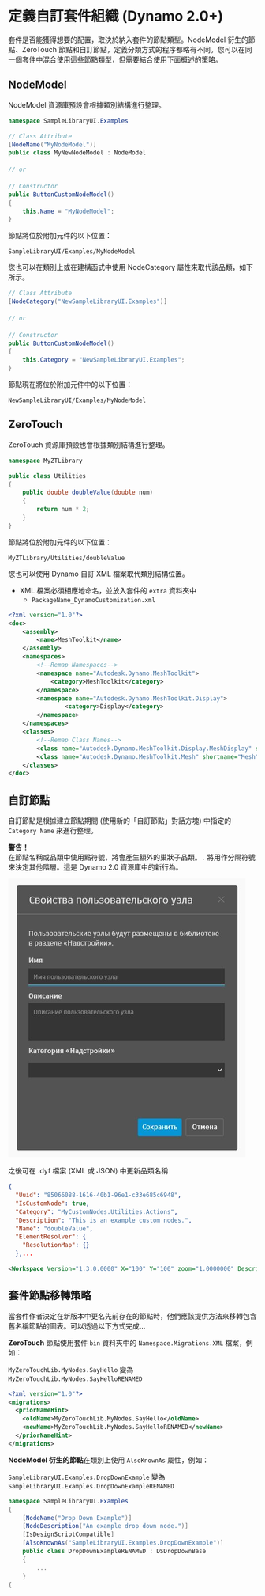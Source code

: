 # 定義自訂套件組織 (Dynamo 2.0+) 

套件是否能獲得想要的配置，取決於納入套件的節點類型。NodeModel 衍生的節點、ZeroTouch 節點和自訂節點，定義分類方式的程序都略有不同。您可以在同一個套件中混合使用這些節點類型，但需要結合使用下面概述的策略。

## NodeModel
NodeModel 資源庫預設會根據類別結構進行整理。
```C#
namespace SampleLibraryUI.Examples
```
```C#
// Class Attribute
[NodeName("MyNodeModel")]
public class MyNewNodeModel : NodeModel

// or

// Constructor
public ButtonCustomNodeModel()
{
    this.Name = "MyNodeModel";
}

```
節點將位於附加元件的以下位置：
```
SampleLibraryUI/Examples/MyNodeModel
```

您也可以在類別上或在建構函式中使用 NodeCategory 屬性來取代該品類，如下所示。
```C#
// Class Attribute
[NodeCategory("NewSampleLibraryUI.Examples")]

// or

// Constructor
public ButtonCustomNodeModel()
{
    this.Category = "NewSampleLibraryUI.Examples";
}
```

節點現在將位於附加元件中的以下位置：
```
NewSampleLibraryUI/Examples/MyNodeModel
```

## ZeroTouch

ZeroTouch 資源庫預設也會根據類別結構進行整理。

```C#
namespace MyZTLibrary
```

```C#
public class Utilities
{
    public double doubleValue(double num)
    {
        return num * 2;
    }
}
```

節點將位於附加元件的以下位置：

```
MyZTLibrary/Utilities/doubleValue
```

您也可以使用 Dynamo 自訂 XML 檔案取代類別結構位置。
- XML 檔案必須相應地命名，並放入套件的 `extra` 資料夾中
    - `PackageName_DynamoCustomization.xml`

```XML
<?xml version="1.0"?>
<doc>
    <assembly>
        <name>MeshToolkit</name>
    </assembly>
    <namespaces>
        <!--Remap Namespaces-->
        <namespace name="Autodesk.Dynamo.MeshToolkit">
            <category>MeshToolkit</category>
        </namespace>
        <namespace name="Autodesk.Dynamo.MeshToolkit.Display">
                <category>Display</category>
        </namespace>
    </namespaces>
    <classes>
        <!--Remap Class Names-->
        <class name="Autodesk.Dynamo.MeshToolkit.Display.MeshDisplay" shortname="MeshDisplay"/>
        <class name="Autodesk.Dynamo.MeshToolkit.Mesh" shortname="Mesh"/>
    </classes>
</doc>

```

## 自訂節點

自訂節點是根據建立節點期間 (使用新的「自訂節點」對話方塊) 中指定的 `Category Name` 來進行整理。  

**警告！**<br>
在節點名稱或品類中使用點符號，將會產生額外的巢狀子品類。`.` 將用作分隔符號來決定其他階層。這是 Dynamo 2.0 資源庫中的新行為。

![自訂節點性質](images/custom-node-properties.jpg)

之後可在 .dyf 檔案 (XML 或 JSON) 中更新品類名稱

```JSON
{
  "Uuid": "85066088-1616-40b1-96e1-c33e685c6948",
  "IsCustomNode": true,
  "Category": "MyCustomNodes.Utilities.Actions",
  "Description": "This is an example custom nodes.",
  "Name": "doubleValue",
  "ElementResolver": {
    "ResolutionMap": {}
  },...
```

```XML
<Workspace Version="1.3.0.0000" X="100" Y="100" zoom="1.0000000" Description="This is an example custom nodes." Category="MyCustomNodes.Utilities.Actions" Name="doubleValue" ID="85066088-1616-40b1-96e1-c33e685c6948">
```

## 套件節點移轉策略

當套件作者決定在新版本中更名先前存在的節點時，他們應該提供方法來移轉包含舊名稱節點的圖表。可以透過以下方式完成...

**ZeroTouch** 節點使用套件 `bin` 資料夾中的 `Namespace.Migrations.XML` 檔案，例如：

`MyZeroTouchLib.MyNodes.SayHello` 變為 `MyZeroTouchLib.MyNodes.SayHelloRENAMED`
```XML
<?xml version="1.0"?>
<migrations>
  <priorNameHint>
    <oldName>MyZeroTouchLib.MyNodes.SayHello</oldName>
    <newName>MyZeroTouchLib.MyNodes.SayHelloRENAMED</newName>
  </priorNameHint>
</migrations>
```

**NodeModel 衍生的節點**在類別上使用 `AlsoKnownAs` 屬性，例如：

`SampleLibraryUI.Examples.DropDownExample` 變為 `SampleLibraryUI.Examples.DropDownExampleRENAMED`
```C#
namespace SampleLibraryUI.Examples
{
    [NodeName("Drop Down Example")]
    [NodeDescription("An example drop down node.")]
    [IsDesignScriptCompatible]
    [AlsoKnownAs("SampleLibraryUI.Examples.DropDownExample")]
    public class DropDownExampleRENAMED : DSDropDownBase
    {
        ...
    }
{
```